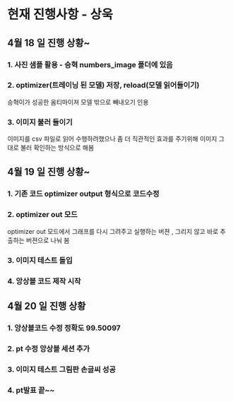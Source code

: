 # 현재 진행사항 - 상욱

## 4월 18 일 진행 상황~

### 1. 사진 샘플 활용 - 승혁 numbers_image 폴더에 있음

### 2. optimizer(트레이닝 된 모델) 저장, reload(모델 읽어들이기) 
<p>
승혁이가 성공한 옴티마이져 모델 밖으로 빼내오기 인용
</p>

### 3. 이미지 불러 들이기
이미지를 csv 파일로 읽어 수행하려했으나 좀 더 직관적인 효과를 주기위해 이미지 그대로 불러 확인하는 방식으로 해봄

## 4월 19 일 진행 상황~

### 1. 기존 코드 optimizer output 형식으로 코드수정

### 2. optimizer out 모드
<p>
optimizer out 모드에서 그래프를 다시 그려주고 실행하는 버젼 , 그리지 않고 바로 추출하는 버젼으로 나눠 봄 
</p>

### 3. 이미지 테스트 돌입

### 4. 앙상블 코드 제작 시작

## 4월 20 일 진행 상황

### 1. 앙상블코드 수정 정확도 99.50097

### 2. pt 수정 앙상블 세션 추가

### 3. 이미지 테스트 그림판 손글씨 성공

### 4. pt발표 끝~~
